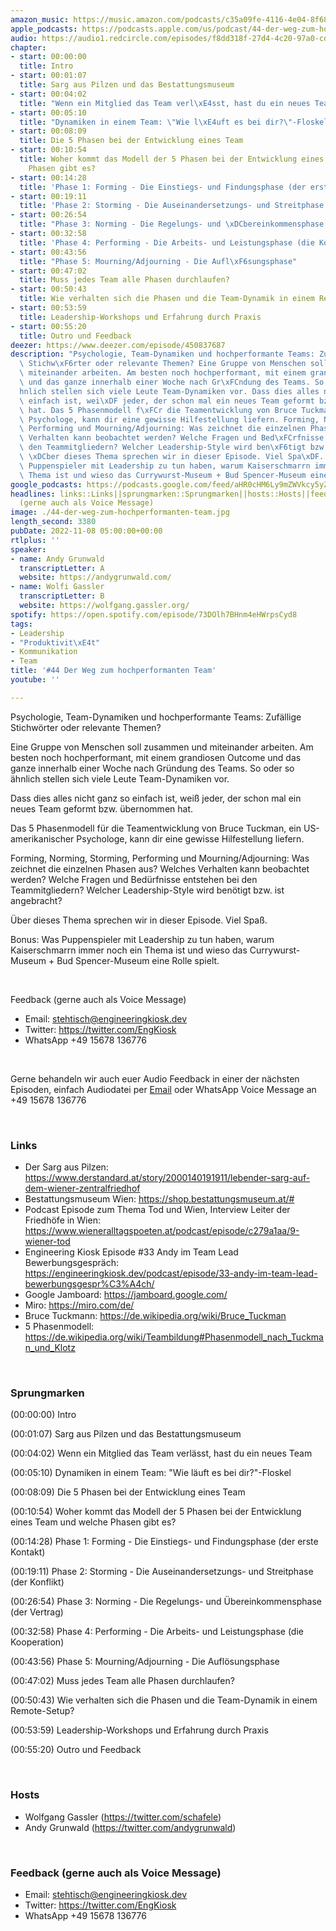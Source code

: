 ```yaml
---
amazon_music: https://music.amazon.com/podcasts/c35a09fe-4116-4e04-8f68-77d61b112e46/episodes/6af039c9-671d-45d9-9f16-1433da7a31c5/engineering-kiosk-44-der-weg-zum-hochperformanten-team
apple_podcasts: https://podcasts.apple.com/us/podcast/44-der-weg-zum-hochperformanten-team/id1603082924?i=1000585433960&uo=4
audio: https://audio1.redcircle.com/episodes/f8dd318f-27d4-4c20-97a0-cd5530afec77/stream.mp3
chapter:
- start: 00:00:00
  title: Intro
- start: 00:01:07
  title: Sarg aus Pilzen und das Bestattungsmuseum
- start: 00:04:02
  title: "Wenn ein Mitglied das Team verl\xE4sst, hast du ein neues Team"
- start: 00:05:10
  title: "Dynamiken in einem Team: \"Wie l\xE4uft es bei dir?\"-Floskel"
- start: 00:08:09
  title: Die 5 Phasen bei der Entwicklung eines Team
- start: 00:10:54
  title: Woher kommt das Modell der 5 Phasen bei der Entwicklung eines Team und welche
    Phasen gibt es?
- start: 00:14:28
  title: 'Phase 1: Forming - Die Einstiegs- und Findungsphase (der erste Kontakt)'
- start: 00:19:11
  title: 'Phase 2: Storming - Die Auseinandersetzungs- und Streitphase (der Konflikt)'
- start: 00:26:54
  title: "Phase 3: Norming - Die Regelungs- und \xDCbereinkommensphase (der Vertrag)"
- start: 00:32:58
  title: 'Phase 4: Performing - Die Arbeits- und Leistungsphase (die Kooperation)'
- start: 00:43:56
  title: "Phase 5: Mourning/Adjourning - Die Aufl\xF6sungsphase"
- start: 00:47:02
  title: Muss jedes Team alle Phasen durchlaufen?
- start: 00:50:43
  title: Wie verhalten sich die Phasen und die Team-Dynamik in einem Remote-Setup?
- start: 00:53:59
  title: Leadership-Workshops und Erfahrung durch Praxis
- start: 00:55:20
  title: Outro und Feedback
deezer: https://www.deezer.com/episode/450837687
description: "Psychologie, Team-Dynamiken und hochperformante Teams: Zuf\xE4llige\
  \ Stichw\xF6rter oder relevante Themen? Eine Gruppe von Menschen soll zusammen und\
  \ miteinander arbeiten. Am besten noch hochperformant, mit einem grandiosen Outcome\
  \ und das ganze innerhalb einer Woche nach Gr\xFCndung des Teams. So oder so \xE4\
  hnlich stellen sich viele Leute Team-Dynamiken vor. Dass dies alles nicht ganz so\
  \ einfach ist, wei\xDF jeder, der schon mal ein neues Team geformt bzw. \xFCbernommen\
  \ hat. Das 5 Phasenmodell f\xFCr die Teamentwicklung von Bruce Tuckman, ein US-amerikanischer\
  \ Psychologe, kann dir eine gewisse Hilfestellung liefern. Forming, Norming, Storming,\
  \ Performing und Mourning/Adjourning: Was zeichnet die einzelnen Phasen aus? Welches\
  \ Verhalten kann beobachtet werden? Welche Fragen und Bed\xFCrfnisse entstehen bei\
  \ den Teammitgliedern? Welcher Leadership-Style wird ben\xF6tigt bzw. ist angebracht?\
  \ \xDCber dieses Thema sprechen wir in dieser Episode. Viel Spa\xDF. Bonus: Was\
  \ Puppenspieler mit Leadership zu tun haben, warum Kaiserschmarrn immer noch ein\
  \ Thema ist und wieso das Currywurst-Museum + Bud Spencer-Museum eine Rolle spielt."
google_podcasts: https://podcasts.google.com/feed/aHR0cHM6Ly9mZWVkcy5yZWRjaXJjbGUuY29tLzBlY2ZkZmQ3LWZkYTEtNGMzZC05NTE1LTQ3NjcyN2Y5ZGY1ZQ/episode/MDk3NTFlNTUtZmI2Zi00ZjdiLTg5YjAtMjRkMWFlOTJiN2Ey?sa=X&ved=2ahUKEwi2zcDi9p37AhXCPlkFHcmSARYQkfYCegQIARAF
headlines: links::Links||sprungmarken::Sprungmarken||hosts::Hosts||feedback-gerne-auch-als-voice-message::Feedback
  (gerne auch als Voice Message)
image: ./44-der-weg-zum-hochperformanten-team.jpg
length_second: 3380
pubDate: 2022-11-08 05:00:00+00:00
rtlplus: ''
speaker:
- name: Andy Grunwald
  transcriptLetter: A
  website: https://andygrunwald.com/
- name: Wolfi Gassler
  transcriptLetter: B
  website: https://wolfgang.gassler.org/
spotify: https://open.spotify.com/episode/73DOlh7BHnm4eHWrpsCyd8
tags:
- Leadership
- "Produktivit\xE4t"
- Kommunikation
- Team
title: '#44 Der Weg zum hochperformanten Team'
youtube: ''

---
```

<p>Psychologie, Team-Dynamiken und hochperformante Teams: Zufällige Stichwörter oder relevante Themen?</p><p>Eine Gruppe von Menschen soll zusammen und miteinander arbeiten. Am besten noch hochperformant, mit einem grandiosen Outcome und das ganze innerhalb einer Woche nach Gründung des Teams. So oder so ähnlich stellen sich viele Leute Team-Dynamiken vor.</p><p>Dass dies alles nicht ganz so einfach ist, weiß jeder, der schon mal ein neues Team geformt bzw. übernommen hat.</p><p>Das 5 Phasenmodell für die Teamentwicklung von Bruce Tuckman, ein US-amerikanischer Psychologe, kann dir eine gewisse Hilfestellung liefern.</p><p>Forming, Norming, Storming, Performing und Mourning/Adjourning: Was zeichnet die einzelnen Phasen aus? Welches Verhalten kann beobachtet werden? Welche Fragen und Bedürfnisse entstehen bei den Teammitgliedern? Welcher Leadership-Style wird benötigt bzw. ist angebracht?</p><p>Über dieses Thema sprechen wir in dieser Episode. Viel Spaß.</p><p>Bonus: Was Puppenspieler mit Leadership zu tun haben, warum Kaiserschmarrn immer noch ein Thema ist und wieso das Currywurst-Museum + Bud Spencer-Museum eine Rolle spielt.</p><p><br></p><p>Feedback (gerne auch als Voice Message)</p><ul><li>Email: <a href="mailto:stehtisch@engineeringkiosk.dev" rel="nofollow">stehtisch@engineeringkiosk.dev</a></li><li>Twitter: <a href="https://twitter.com/EngKiosk" rel="nofollow">https://twitter.com/EngKiosk</a></li><li>WhatsApp +49 15678 136776</li></ul><p><br></p><p>Gerne behandeln wir auch euer Audio Feedback in einer der nächsten Episoden, einfach Audiodatei per <a href="https://engineeringkiosk.dev/kontakt/">Email</a> oder WhatsApp Voice Message an +49 15678 136776</p><p><br></p><h3 id="links">Links</h3><ul><li>Der Sarg aus Pilzen: <a href="https://www.derstandard.at/story/2000140191911/lebender-sarg-auf-dem-wiener-zentralfriedhof" rel="nofollow">https://www.derstandard.at/story/2000140191911/lebender-sarg-auf-dem-wiener-zentralfriedhof</a> </li><li>Bestattungsmuseum Wien: <a href="https://shop.bestattungsmuseum.at/" rel="nofollow">https://shop.bestattungsmuseum.at/#</a></li><li>Podcast Episode zum Thema Tod und Wien, Interview Leiter der Friedhöfe in Wien: <a href="https://www.wieneralltagspoeten.at/podcast/episode/c279a1aa/9-wiener-tod" rel="nofollow">https://www.wieneralltagspoeten.at/podcast/episode/c279a1aa/9-wiener-tod</a></li><li>Engineering Kiosk Episode #33 Andy im Team Lead Bewerbungsgespräch: <a href="https://engineeringkiosk.dev/podcast/episode/33-andy-im-team-lead-bewerbungsgespr%C3%A4ch/">https://engineeringkiosk.dev/podcast/episode/33-andy-im-team-lead-bewerbungsgespr%C3%A4ch/</a></li><li>Google Jamboard: <a href="https://jamboard.google.com/" rel="nofollow">https://jamboard.google.com/</a></li><li>Miro: <a href="https://miro.com/de/" rel="nofollow">https://miro.com/de/</a></li><li>Bruce Tuckmann: <a href="https://de.wikipedia.org/wiki/Bruce_Tuckman" rel="nofollow">https://de.wikipedia.org/wiki/Bruce_Tuckman</a></li><li>5 Phasenmodell: <a href="https://de.wikipedia.org/wiki/Teambildung#Phasenmodell_nach_Tuckman_und_Klotz" rel="nofollow">https://de.wikipedia.org/wiki/Teambildung#Phasenmodell_nach_Tuckman_und_Klotz</a> </li></ul><p><br></p><h3 id="sprungmarken">Sprungmarken</h3><p>(00:00:00) Intro</p><p>(00:01:07) Sarg aus Pilzen und das Bestattungsmuseum</p><p>(00:04:02) Wenn ein Mitglied das Team verlässt, hast du ein neues Team</p><p>(00:05:10) Dynamiken in einem Team: &#34;Wie läuft es bei dir?&#34;-Floskel</p><p>(00:08:09) Die 5 Phasen bei der Entwicklung eines Team</p><p>(00:10:54) Woher kommt das Modell der 5 Phasen bei der Entwicklung eines Team und welche Phasen gibt es?</p><p>(00:14:28) Phase 1: Forming - Die Einstiegs- und Findungsphase (der erste Kontakt)</p><p>(00:19:11) Phase 2: Storming - Die Auseinandersetzungs- und Streitphase (der Konflikt)</p><p>(00:26:54) Phase 3: Norming - Die Regelungs- und Übereinkommensphase (der Vertrag)</p><p>(00:32:58) Phase 4: Performing - Die Arbeits- und Leistungsphase (die Kooperation)</p><p>(00:43:56) Phase 5: Mourning/Adjourning - Die Auflösungsphase</p><p>(00:47:02) Muss jedes Team alle Phasen durchlaufen?</p><p>(00:50:43) Wie verhalten sich die Phasen und die Team-Dynamik in einem Remote-Setup?</p><p>(00:53:59) Leadership-Workshops und Erfahrung durch Praxis</p><p>(00:55:20) Outro und Feedback</p><p><br></p><h3 id="hosts">Hosts</h3><ul><li>Wolfgang Gassler (<a href="https://twitter.com/schafele" rel="nofollow">https://twitter.com/schafele</a>)</li><li>Andy Grunwald (<a href="https://twitter.com/andygrunwald" rel="nofollow">https://twitter.com/andygrunwald</a>)</li></ul><p><br></p><h3 id="feedback-gerne-auch-als-voice-message">Feedback (gerne auch als Voice Message)</h3><ul><li>Email: <a href="mailto:stehtisch@engineeringkiosk.dev" rel="nofollow">stehtisch@engineeringkiosk.dev</a></li><li>Twitter: <a href="https://twitter.com/EngKiosk" rel="nofollow">https://twitter.com/EngKiosk</a></li><li>WhatsApp +49 15678 136776</li></ul>